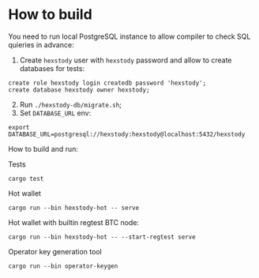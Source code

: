 # How to build
You need to run local PostgreSQL instance to allow compiler to check SQL quieries in advance:
1. Create `hexstody` user with `hexstody` password and allow to create databases for tests:
```
create role hexstody login createdb password 'hexstody';
create database hexstody owner hexstody;
```
2. Run `./hexstody-db/migrate.sh`;
3. Set `DATABASE_URL` env:
```
export DATABASE_URL=postgresql://hexstody:hexstody@localhost:5432/hexstody
```

How to build and run:

Tests
```
cargo test
```

Hot wallet
```
cargo run --bin hexstody-hot -- serve
```
Hot wallet with builtin regtest BTC node:
```
cargo run --bin hexstody-hot -- --start-regtest serve
```

Operator key generation tool
```
cargo run --bin operator-keygen
```
